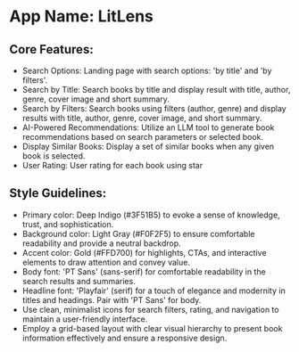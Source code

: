 # **App Name**: LitLens

## Core Features:

- Search Options: Landing page with search options: 'by title' and 'by filters'.
- Search by Title: Search books by title and display result with title, author, genre, cover image and short summary.
- Search by Filters: Search books using filters (author, genre) and display results with title, author, genre, cover image, and short summary.
- AI-Powered Recommendations: Utilize an LLM tool to generate book recommendations based on search parameters or selected book.
- Display Similar Books: Display a set of similar books when any given book is selected.
- User Rating: User rating for each book using star

## Style Guidelines:

- Primary color: Deep Indigo (#3F51B5) to evoke a sense of knowledge, trust, and sophistication.
- Background color: Light Gray (#F0F2F5) to ensure comfortable readability and provide a neutral backdrop.
- Accent color: Gold (#FFD700) for highlights, CTAs, and interactive elements to draw attention and convey value.
- Body font: 'PT Sans' (sans-serif) for comfortable readability in the search results and summaries.
- Headline font: 'Playfair' (serif) for a touch of elegance and modernity in titles and headings. Pair with 'PT Sans' for body.
- Use clean, minimalist icons for search filters, rating, and navigation to maintain a user-friendly interface.
- Employ a grid-based layout with clear visual hierarchy to present book information effectively and ensure a responsive design.